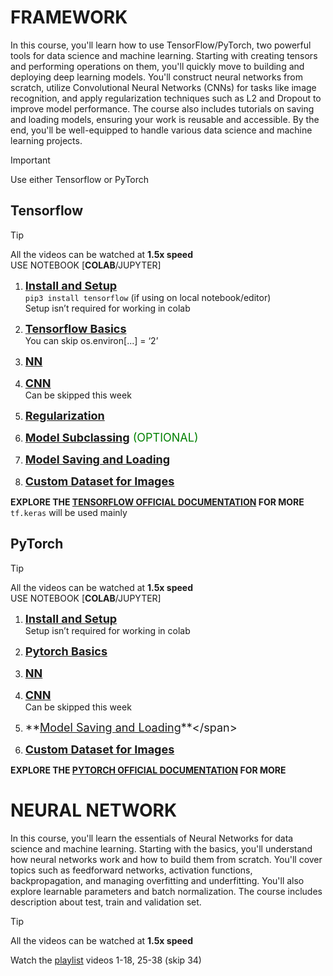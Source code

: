 # FRAMEWORK
In this course, you'll learn how to use TensorFlow/PyTorch, two powerful tools for data science and machine learning. Starting with creating tensors and performing operations on them, you'll quickly move to building and deploying deep learning models. You'll construct neural networks from scratch, utilize Convolutional Neural Networks (CNNs) for tasks like image recognition, and apply regularization techniques such as L2 and Dropout to improve model performance. The course also includes tutorials on saving and loading models, ensuring your work is reusable and accessible. By the end, you'll be well-equipped to handle various data science and machine learning projects.
>[!IMPORTANT]
>Use either Tensorflow or PyTorch
## Tensorflow
>[!Tip]
All the videos can be watched at **1.5x speed**  
USE NOTEBOOK [**COLAB**/JUPYTER]

1. <span style="font-size:18px">**[Install and Setup](https://youtu.be/5Ym-dOS9ssA?si=lpQeaEaSqo9jOtvi)**</span>  
`pip3 install tensorflow` (if using on local notebook/editor)  
Setup isn’t required for working in colab

2. <span style="font-size:18px">**[Tensorflow Basics](https://youtu.be/HPjBY1H-U4U?si=xTni0ae-S0vgbQVA)**</span>   
You can skip os.environ[...] = ‘2’

3. <span style="font-size:18px">**[NN](https://youtu.be/pAhPiF3yiXI?si=jodY8SIy5PUapbzo)**</span> 

4. <span style="font-size:18px">**[CNN](https://youtu.be/WAciKiDP2bo?si=NhUXAoeg_VVcPTuz)**</span>  
Can be skipped this week

5. <span style="font-size:18px">**[Regularization](https://youtu.be/kJSUq1PLmWg?si=yfzLDoywCIZ3zE92)**</span> 

6. <span style="font-size:18px">**[Model Subclassing](https://youtu.be/WcZ_1IAH_nM?si=iftvnOL3IBpq-qYp)** <span style = "color: green"> (OPTIONAL) </span></span> 

7. <span style="font-size:18px">**[Model Saving and Loading](https://youtu.be/idus3KO6Wic?si=SFuwbX3sZWX6CEsv)**</span> 

8. <span style="font-size:18px">**[Custom Dataset for Images](https://youtu.be/q7ZuZ8ZOErE?si=Xu9uxKgzL9oYQvIa)**</span>

**EXPLORE THE [TENSORFLOW OFFICIAL DOCUMENTATION](https://www.tensorflow.org/api_docs/python/tf/keras) FOR MORE**  
`tf.keras` will be used mainly

## PyTorch
>[!Tip]
All the videos can be watched at **1.5x speed**  
USE NOTEBOOK [**COLAB**/JUPYTER]

1. <span style="font-size:18px">**[Install and Setup](https://youtu.be/2S1dgHpqCdk?si=5tSQQbP7UELku9bc)**</span>  
Setup isn’t required for working in colab

1. <span style="font-size:18px">**[Pytorch Basics](https://youtu.be/x9JiIFvlUwk?si=jRkoBXGdU4FC6i8P)**</span>

1. <span style="font-size:18px">**[NN](https://youtu.be/Jy4wM2X21u0?si=DHMg84nHd8VL6Pjk)**</span>

1. <span style="font-size:18px">**[CNN](https://youtu.be/wnK3uWv_WkU?si=UDtEPUrbZUTi-lnX)**</span>  
Can be skipped this week

1. <span style="font-size:18px">**[Model Saving and Loading](https://youtu.be/g6kQl_EFn84?si=UMABNixyBJaNxF7_)**</span>

1. <span style="font-size:18px">**[Custom Dataset for Images](https://youtu.be/ZoZHd0Zm3RY?si=nl0R64asjzMYPR4m)**</span>

 
**EXPLORE THE [PYTORCH OFFICIAL DOCUMENTATION](https://pytorch.org/tutorials/beginner/basics/intro.html) FOR MORE** 

# NEURAL NETWORK
In this course, you'll learn the essentials of Neural Networks for data science and machine learning. Starting with the basics, you'll understand how neural networks work and how to build them from scratch. You'll cover topics such as feedforward networks, activation functions, backpropagation, and managing overfitting and underfitting. You'll also explore learnable parameters and batch normalization. The course includes description about test, train and validation set.
>[!Tip]
All the videos can be watched at **1.5x speed**

Watch the [playlist](https://youtube.com/playlist?list=PLZbbT5o_s2xq7LwI2y8_QtvuXZedL6tQU&si=lgaRNzQ9qPih4Hnt) videos 1-18, 25-38 (skip 34)

